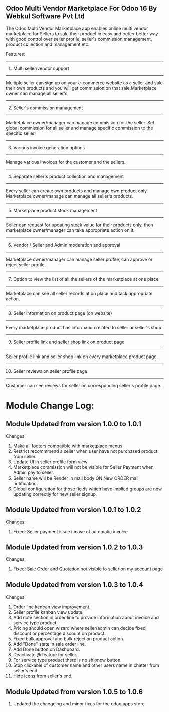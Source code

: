 Odoo Multi Vendor Marketplace For Odoo 16 By Webkul Software Pvt Ltd
--------------------------------------------------------------------

The Odoo Multi Vendor Marketplace <a href="https://apps.odoo.com/apps/modules/16.0/odoo_marketplace/"></a> app enables online multi vendor marketplace for Sellers to sale their product in easy and better better way with good control over seller profile, seller's commission management, product collection and management etc.

Features:

-------------------------------------------------------------------------------
1. Multi seller/vendor support
-------------------------------------------------------------------------------

Multiple seller can sign up on your e-commerce website as a seller and sale
their own products and you will get commission on that sale.Marketplace owner
can manage all seller's.



-------------------------------------------------------------------------------
2. Seller's commission management
-------------------------------------------------------------------------------

Marketplace owner/manager can manage commission for the seller. Set global
commission for all seller and manage specific commission to the specific seller.


-------------------------------------------------------------------------------
3. Various invoice generation options
-------------------------------------------------------------------------------

Manage various invoices for the customer and the sellers.


-------------------------------------------------------------------------------
4. Separate seller's product collection and management
-------------------------------------------------------------------------------

Every seller can create own products and manage own product only.
Marketplace owner/manage can manage all seller's products.


-------------------------------------------------------------------------------
5. Marketplace product stock management
-------------------------------------------------------------------------------

Seller can request for updating stock value for their products only, then
marketplace owner/manager can take appropriate action on it.


-------------------------------------------------------------------------------
6. Vendor / Seller and Admin moderation and approval
-------------------------------------------------------------------------------

Marketplace owner/manager can manage seller profile, can approve or reject
seller profile.


-------------------------------------------------------------------------------
7. Option to view the list of all the sellers of the marketplace at one place
-------------------------------------------------------------------------------

Marketplace can see all seller records at on place and tack appropriate action.


-------------------------------------------------------------------------------
8. Seller information on product page (on website)
-------------------------------------------------------------------------------

Every marketplace product has information related to seller or seller's shop.


-------------------------------------------------------------------------------
9. Seller profile link and seller shop link on product page
-------------------------------------------------------------------------------

Seller profile link and seller shop link on every marketplace product page.

-------------------------------------------------------------------------------
10. Seller reviews on seller profile page
-------------------------------------------------------------------------------

Customer can see reviews for seller on corresponding seller's profile page.

Module Change Log:
==================

Module Updated from version 1.0.0 to 1.0.1
-------------------------------------------
Changes:
1. Make all footers compatible with marketplace menus
2. Restrict recommmend a seller when user have not purchased product from seller.
3. Update UI in seller profile form view
4. Marketplace commission will not be visible for Seller Payment when Admin pay to seller.
5. Seller name will be Render in mail body ON New ORDER mail notification.
6. Global configuration for those fields which have implied groups are now updating correctly for new seller signup.

Module Updated from version 1.0.1 to 1.0.2
-------------------------------------------
Changes:
1. Fixed: Seller payment issue incase of automatic invoice

Module Updated from version 1.0.2 to 1.0.3
-------------------------------------------
Changes:
1. Fixed: Sale Order and Quotation not visible to seller on my account page

Module Updated from version 1.0.3 to 1.0.4
---------------------------------------------
Changes:

1. Order line kanban view improvement.
2. Seller profile kanban view update.
3. Add note section in order line to provide information about invoice and service type product.
4. Pricing should open wizard where seller/admin can decide fixed discount or percentage discount on product.
5. Fixed bulk approval and bulk rejection product action.
6. Add "Done" state in sale order line.
7. Add Done button on Dashboard.
8. Deactivate @ feature for seller.
9. For service type product there is no shipnow button.
10. Stop clickable of customer name and other users name in chatter from seller's end.
11. Hide icons from seller's end.

Module Updated from version 1.0.5 to 1.0.6
---------------------------------------------
1. Updated the changelog and minor fixes for the odoo apps store
